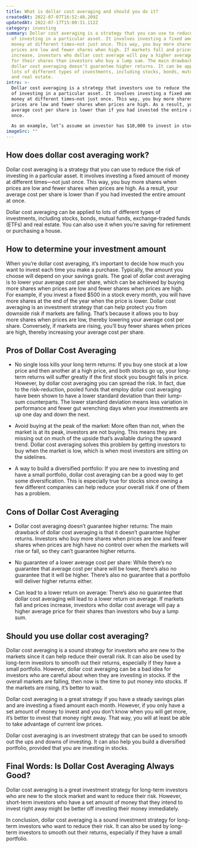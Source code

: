 ```yaml
---
title: What is dollar cost averaging and should you do it?
createdAt: 2022-07-07T16:52:40.209Z
updatedAt: 2022-07-17T15:00:31.112Z
category: investing
summary: Dollar cost averaging is a strategy that you can use to reduce the risk
  of investing in a particular asset. It involves investing a fixed amount of
  money at different times—not just once. This way, you buy more shares when
  prices are low and fewer shares when high. If markets fall and prices
  increase, investors who dollar cost average will pay a higher average price
  for their shares than investors who buy a lump sum. The main drawback is that
  dollar cost averaging doesn’t guarantee higher returns. It can be applied to
  lots of different types of investments, including stocks, bonds, mutual funds
  and real estate.
intro: >-
  Dollar cost averaging is a strategy that investors use to reduce the risk
  of investing in a particular asset. It involves investing a fixed amount of
  money at different times—not just once. This way, you buy more shares when
  prices are low and fewer shares when prices are high. As a result, your
  average cost per share is lower than if you had invested the entire amount at
  once. 

  As an example, let’s assume an investor has $10,000 to invest in stocks and has been debating between two companies: ABC stock and XYZ stock. If they put all $10,000 into XYZ stock today, it will be worth $9,900 tomorrow because XYZ stock will likely fall that much in value by then. In contrast, investing all $10,000 in ABc today will mean that it will be worth $11,100 tomorrow because ABC stock is likely to rise that much by then. Hence the investor decides to dollar cost average by investing $5,000 today and another $5,000 10 days from now in order to invest the final $5,000 30 days from now – spending an equal dollar amount each time ($2,500 per investment). This way they can reduce their risk as well as smooth out the peaks and troughs of their returns.
imageSrc: ""
---
```


## How does dollar cost averaging work?

Dollar cost averaging is a strategy that you can use to reduce the risk of investing in a particular asset. It involves investing a fixed amount of money at different times—not just once. This way, you buy more shares when prices are low and fewer shares when prices are high. As a result, your average cost per share is lower than if you had invested the entire amount at once.

Dollar cost averaging can be applied to lots of different types of investments, including stocks, bonds, mutual funds, exchange-traded funds (ETFs) and real estate. You can also use it when you’re saving for retirement or purchasing a house. 


## How to determine your investment amount

When you’re dollar cost averaging, it’s important to decide how much you want to invest each time you make a purchase. Typically, the amount you choose will depend on your savings goals. The goal of dollar cost averaging is to lower your average cost per share, which can be achieved by buying more shares when prices are low and fewer shares when prices are high. For example, if you invest a fixed $500 in a stock every month, you will have more shares at the end of the year when the price is lower.
Dollar cost averaging is an investment strategy that can help protect you from downside risk if markets are falling. That’s because it allows you to buy more shares when prices are low, thereby lowering your average cost per share. Conversely, if markets are rising, you’ll buy fewer shares when prices are high, thereby increasing your average cost per share. 




## Pros of Dollar Cost Averaging

- No single loss kills your long term returns: If you buy one stock at a low price and then another at a high price, and both stocks go up, your long-term returns will suffer greatly if the first stock you bought falls in price. However, by dollar cost averaging you can spread the risk. In fact, due to the risk-reduction, pooled funds that employ dollar cost averaging have been shown to have a lower standard deviation than their lump-sum counterparts. The lower standard deviation means less variation in performance and fewer gut wrenching days when your investments are up one day and down the next.

- Avoid buying at the peak of the market: More often than not, when the market is at its peak, investors are not buying. This means they are missing out on much of the upside that’s available during the upward trend. Dollar cost averaging solves this problem by getting investors to buy when the market is low, which is when most investors are sitting on the sidelines.

- A way to build a diversified portfolio: If you are new to investing and have a small portfolio, dollar cost averaging can be a good way to get some diversification. This is especially true for stocks since owning a few different companies can help reduce your overall risk if one of them has a problem.

## Cons of Dollar Cost Averaging

- Dollar cost averaging doesn’t guarantee higher returns: The main drawback of dollar cost averaging is that it doesn’t guarantee higher returns. Investors who buy more shares when prices are low and fewer shares when prices are high have no control over when the markets will rise or fall, so they can’t guarantee higher returns.

- No guarantee of a lower average cost per share: While there’s no guarantee that average cost per share will be lower, there’s also no guarantee that it will be higher. There’s also no guarantee that a portfolio will deliver higher returns either.

- Can lead to a lower return on average: There’s also no guarantee that dollar cost averaging will lead to a lower return on average. If markets fall and prices increase, investors who dollar cost average will pay a higher average price for their shares than investors who buy a lump sum.

## Should you use dollar cost averaging?

Dollar cost averaging is a sound strategy for investors who are new to the markets since it can help reduce their overall risk. It can also be used by long-term investors to smooth out their returns, especially if they have a small portfolio.
However, dollar cost averaging can be a bad idea for investors who are careful about when they are investing in stocks. If the overall markets are falling, then now is the time to put money into stocks. If the markets are rising, it’s better to wait. 

Dollar cost averaging is a great strategy if you have a steady savings plan and are investing a fixed amount each month. However, if you only have a set amount of money to invest and you don’t know when you will get more, it’s better to invest that money right away. That way, you will at least be able to take advantage of current low prices. 

Dollar cost averaging is an investment strategy that can be used to smooth out the ups and downs of investing. It can also help you build a diversified portfolio, provided that you are investing in stocks. 


## Final Words: Is Dollar Cost Averaging Always Good?

Dollar cost averaging is a great investment strategy for long-term investors who are new to the stock market and want to reduce their risk. However, short-term investors who have a set amount of money that they intend to invest right away might be better off investing their money immediately.

In conclusion, dollar cost averaging is a sound investment strategy for long-term investors who want to reduce their risk. It can also be used by long-term investors to smooth out their returns, especially if they have a small portfolio.
